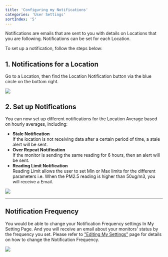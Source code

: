 ```yaml
---
title: 'Configuring my Notifications'
categories: 'User Settings'
sortIndex: '5'
---
```

Notifications are emails that are sent to you with details on Locations that you are following. Notifications can be set for each Location.

To set up a notification, follow the steps below:

## 1. Notifications for a Location

Go to a Location, then find the Location Notification button via the blue circle on the bottom right.

![](https://cloud.githubusercontent.com/assets/26155270/23740386/4ec316a2-04de-11e7-96e9-d5fb5b71e750.jpg)

## 2. Set up Notifications

You can now set up different notifications for the Location Average based on hourly averages, including:

- **Stale Notification**  
  If the location is not receiving data after a certain period of time, a stale alert will be sent.
- **Over Repeat Notification**  
  If the monitor is sending the same reading for 6 hours, then an alert will be sent.
- **Reading Limit Notification**  
  Reading Limit allows the user to set Min or Max limits for the different parameters
  i.e. When the PM2.5 reading is higher than 50ug/m3, you will receive a Email.

![](https://cloud.githubusercontent.com/assets/26155270/23740479/bebc4e56-04de-11e7-98f5-c236343177bb.png)

------

## Notification Frequency  

You would be able to change your Notification Frequency settings In My Setting Page. And you will receive an email about your monitors' status by the frequency you set. Please refer to ["Editing My Settings"](Editing-My-Settings) page for details on how to change the Notification Frequency.

![](https://cloud.githubusercontent.com/assets/26155270/23740177/6bd37b20-04dd-11e7-8209-df3068f1552c.jpg)